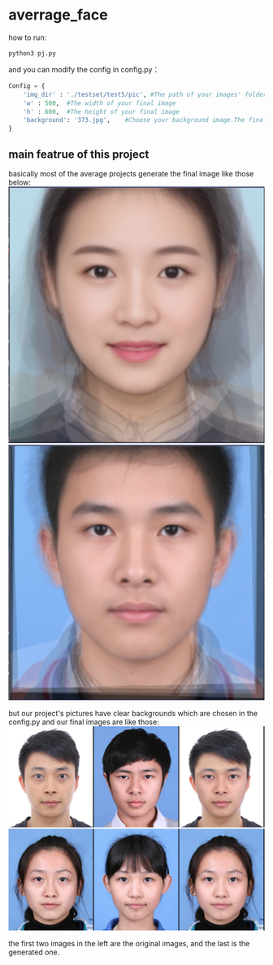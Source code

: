 # averrage_face

how to run: 
```shell
python3 pj.py
```

and you can modify the config in config.py：

```python
Config = {
    'img_dir' : './testset/test5/pic', #The path of your images' folder
    'w' : 500,	#The width of your final image
    'h' : 600,	#The height of your final image
    'background': '373.jpg',	#Choose your background image.The final average image would based on the hair, shirt, background that the original image you choose. If the file of background dose not exsit, the programe would use the first one read as the background.
}
```


## main featrue of this project

basically most of the average projects generate the final image like those below: 
![image](https://github.com/Jeret-Ljt/average_face/blob/master/readme_materials/1.PNG)
![image](https://github.com/Jeret-Ljt/average_face/blob/master/readme_materials/5.PNG)

but our project's pictures have clear backgrounds which are chosen in the config.py 
and our final images are like those:
![image](https://github.com/Jeret-Ljt/average_face/blob/master/testset/test4/pic_result/result.jpg)
![image](https://github.com/Jeret-Ljt/average_face/blob/master/testset/test1/test_result/mix.jpg)

the first two images in the left are the original images, and the last is the generated one.
